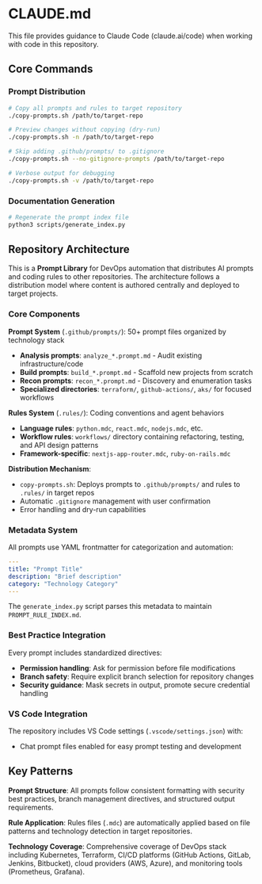 # CLAUDE.md

This file provides guidance to Claude Code (claude.ai/code) when working with code in this repository.

## Core Commands

### Prompt Distribution
```bash
# Copy all prompts and rules to target repository
./copy-prompts.sh /path/to/target-repo

# Preview changes without copying (dry-run)
./copy-prompts.sh -n /path/to/target-repo

# Skip adding .github/prompts/ to .gitignore
./copy-prompts.sh --no-gitignore-prompts /path/to/target-repo

# Verbose output for debugging
./copy-prompts.sh -v /path/to/target-repo
```

### Documentation Generation
```bash
# Regenerate the prompt index file
python3 scripts/generate_index.py
```

## Repository Architecture

This is a **Prompt Library** for DevOps automation that distributes AI prompts and coding rules to other repositories. The architecture follows a distribution model where content is authored centrally and deployed to target projects.

### Core Components

**Prompt System** (`.github/prompts/`): 50+ prompt files organized by technology stack
- **Analysis prompts**: `analyze_*.prompt.md` - Audit existing infrastructure/code
- **Build prompts**: `build_*.prompt.md` - Scaffold new projects from scratch  
- **Recon prompts**: `recon_*.prompt.md` - Discovery and enumeration tasks
- **Specialized directories**: `terraform/`, `github-actions/`, `aks/` for focused workflows

**Rules System** (`.rules/`): Coding conventions and agent behaviors
- **Language rules**: `python.mdc`, `react.mdc`, `nodejs.mdc`, etc.
- **Workflow rules**: `workflows/` directory containing refactoring, testing, and API design patterns
- **Framework-specific**: `nextjs-app-router.mdc`, `ruby-on-rails.mdc`

**Distribution Mechanism**: 
- `copy-prompts.sh`: Deploys prompts to `.github/prompts/` and rules to `.rules/` in target repos
- Automatic `.gitignore` management with user confirmation
- Error handling and dry-run capabilities

### Metadata System

All prompts use YAML frontmatter for categorization and automation:
```yaml
---
title: "Prompt Title"
description: "Brief description"
category: "Technology Category"
---
```

The `generate_index.py` script parses this metadata to maintain `PROMPT_RULE_INDEX.md`.

### Best Practice Integration

Every prompt includes standardized directives:
- **Permission handling**: Ask for permission before file modifications
- **Branch safety**: Require explicit branch selection for repository changes
- **Security guidance**: Mask secrets in output, promote secure credential handling

### VS Code Integration

The repository includes VS Code settings (`.vscode/settings.json`) with:
- Chat prompt files enabled for easy prompt testing and development

## Key Patterns

**Prompt Structure**: All prompts follow consistent formatting with security best practices, branch management directives, and structured output requirements.

**Rule Application**: Rules files (`.mdc`) are automatically applied based on file patterns and technology detection in target repositories.

**Technology Coverage**: Comprehensive coverage of DevOps stack including Kubernetes, Terraform, CI/CD platforms (GitHub Actions, GitLab, Jenkins, Bitbucket), cloud providers (AWS, Azure), and monitoring tools (Prometheus, Grafana).